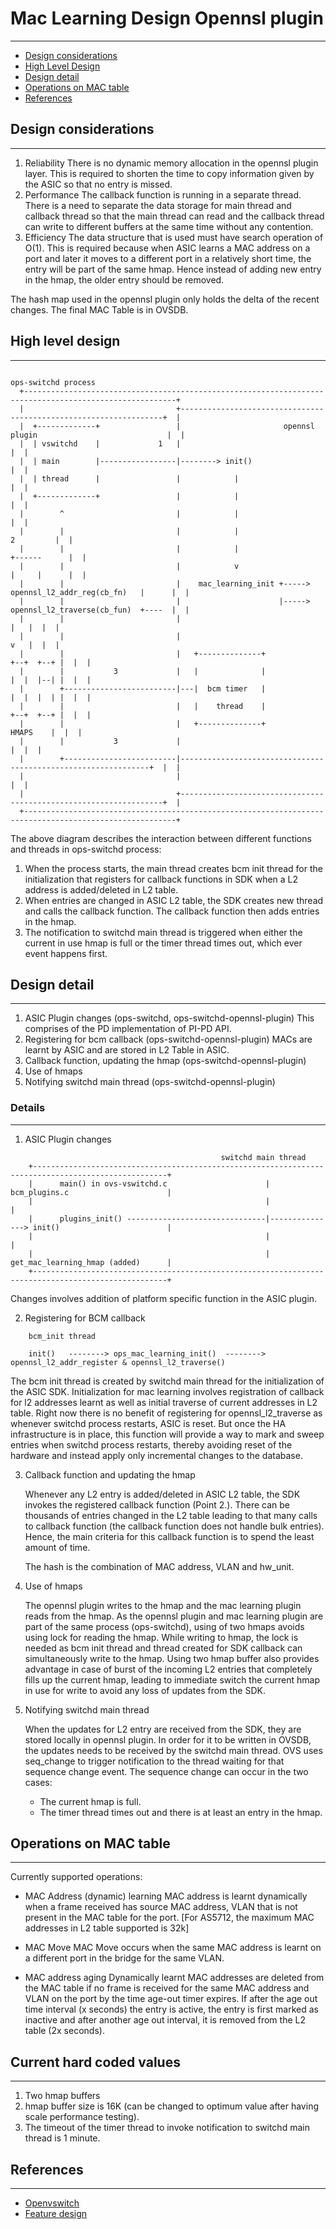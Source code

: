 # Mac Learning Design Opennsl plugin
------------------------------------

- [Design considerations](#design-considerations)
- [High Level Design](#high-level-design)
- [Design detail](#design-detail)
- [Operations on MAC table](#operations-on-mac-table)
- [References](#references)


## Design considerations
------------------------

1. Reliability
   There is no dynamic memory allocation in the opennsl plugin layer. This is required to shorten the time to copy information given by the ASIC so that no entry is missed.
2. Performance
   The callback function is running in a separate thread. There is a need to separate the data storage for main thread and callback thread so that the main thread can read and the callback thread can write to different buffers at the same time without any contention.
3. Efficiency
   The data structure that is used must have search operation of O(1). This is required because when ASIC learns a MAC address on a port and later it moves to a different port in a relatively short time, the entry will be part of the same hmap. Hence instead of adding new entry in the hmap, the older entry should be removed.

The hash map used in the opennsl plugin only holds the delta of the recent changes. The final MAC Table is in OVSDB.


## High level design
--------------------

```ditaa
                                                                                       ops-switchd process
  +--------------------------------------------------------------------------------------------------------+
  |                                  +------------------------------------------------------------------+  |
  |  +-------------+                 |                       opennsl plugin                             |  |
  |  | vswitchd    |             1   |                                                                  |  |
  |  | main        |-----------------|--------> init()                                                  |  |
  |  | thread      |                 |            |                                                     |  |
  |  +-------------+                 |            |                                                     |  |
  |        ^                         |            |                                                     |  |
  |        |                         |            |                                           2         |  |
  |        |                         |            |                                        +------      |  |
  |        |                         |            v                                        |     |      |  |
  |        |                         |    mac_learning_init +-----> opennsl_l2_addr_reg(cb_fn)   |      |  |
  |        |                         |                      |-----> opennsl_l2_traverse(cb_fun)  +----  |  |
  |        |                         |                                                           |   |  |  |
  |        |                         |                                                           v   |  |  |
  |        |                         |   +--------------+                                 +--+  +--+ |  |  |
  |        |           3             |   |              |                                 |  |  |--| |  |  |
  |        +-------------------------|---|  bcm timer   |                                 |  |  |  | |  |  |
  |        |                         |   |    thread    |                                 +--+  +--+ |  |  |
  |        |                         |   +--------------+                                   HMAPS    |  |  |
  |        |           3             |                                                               |  |  |
  |        +-------------------------|---------------------------------------------------------------+  |  |
  |                                  |                                                                  |  |
  |                                  +------------------------------------------------------------------+  |
  +--------------------------------------------------------------------------------------------------------+

```

The above diagram describes the interaction between different functions and threads in ops-switchd process:
1. When the process starts, the main thread creates bcm init thread for the initialization that registers for callback functions in SDK when a L2 address is added/deleted in L2 table.
2. When entries are changed in ASIC L2 table, the SDK creates new thread and calls the callback function. The callback function then adds entries in the hmap.
3. The notification to switchd main thread is triggered when either the current in use hmap is full or the timer thread times out, which ever event happens first.


## Design detail
----------------

1. ASIC Plugin changes (ops-switchd, ops-switchd-opennsl-plugin)
   This comprises of the PD implementation of PI-PD API.
2. Registering for bcm callback (ops-switchd-opennsl-plugin)
   MACs are learnt by ASIC and are stored in L2 Table in ASIC.
3. Callback function, updating the hmap (ops-switchd-opennsl-plugin)
4. Use of hmaps
5. Notifying switchd main thread (ops-switchd-opennsl-plugin)

### Details
-----------

1. ASIC Plugin changes
```ditaa
                                               switchd main thread
    +----------------------------------------------------------------------------------------------------+
    |      main() in ovs-vswitchd.c                      |            bcm_plugins.c                      |
    |                                                    |                                               |
    |      plugins_init() -------------------------------|---------------> init()                        |
    |                                                    |                                               |
    |                                                    |            get_mac_learning_hmap (added)      |
    +----------------------------------------------------------------------------------------------------+
```
  Changes involves addition of platform specific function in the ASIC plugin.

2. Registering for BCM callback
```ditaa
    bcm_init thread

    init()   --------> ops_mac_learning_init()  --------> opennsl_l2_addr_register & opennsl_l2_traverse()
```

   The bcm init thread is created by switchd main thread for the initialization of the ASIC SDK. Initialization for mac learning involves registration of callback for l2 addresses learnt as well as initial traverse of current addresses in L2 table. Right now there is no benefit of registering for opennsl_l2_traverse as whenever switchd process restarts, ASIC is reset. But once the HA infrastructure is in place, this function will provide a way to mark and sweep entries when switchd process restarts, thereby avoiding reset of the hardware and instead apply only incremental changes to the database.

3. Callback function and updating the hmap

   Whenever any L2 entry is added/deleted in ASIC L2 table, the SDK invokes the registered callback function (Point 2.). There can be thousands of entries changed in the L2 table leading to that many calls to callback function (the callback function does not handle bulk entries). Hence, the main criteria for this callback function is to spend the least amount of time.

   The hash is the combination of MAC address, VLAN and hw_unit.

4. Use of hmaps

   The opennsl plugin writes to the hmap and the mac learning plugin reads from the hmap. As the opennsl plugin and mac learning plugin are part of the same process (ops-switchd), using of two hmaps avoids using lock for reading the hmap. While writing to hmap, the lock is needed as bcm init thread and thread created for SDK callback can simultaneously write to the hmap. Using two hmap buffer also provides advantage in case of burst of the incoming L2 entries that completely fills up the current hmap, leading to immediate switch the current hmap in use for write to avoid any loss of updates from the SDK.

5. Notifying switchd main thread

   When the updates for L2 entry are received from the SDK, they are stored locally in opennsl plugin. In order for it to be written in OVSDB, the updates needs to be received by the switchd main thread. OVS uses seq_change to trigger notification to the thread waiting for that sequence change event.
   The sequence change can occur in the two cases:
   - The current hmap is full.
   - The timer thread times out and there is at least an entry in the hmap.


## Operations on MAC table
--------------------------

Currently supported operations:

- MAC Address (dynamic) learning
   MAC address is learnt dynamically when a frame received has source MAC address, VLAN that is not present in the MAC table for the port.
   [For AS5712, the maximum MAC addresses in L2 table supported is 32k]

- MAC Move
   MAC Move occurs when the same MAC address is learnt on a different port in the bridge for the same VLAN.

- MAC address aging
   Dynamically learnt MAC addresses are deleted from the MAC table if no frame is received for the same MAC address and VLAN on the port by the time age-out timer expires.
   If after the age out time interval (x seconds) the entry is active, the entry is first marked as inactive and after another age out interval, it is removed from the L2 table (2x seconds).

## Current hard coded values
----------------------------

1. Two hmap buffers
2. hmap buffer size is 16K (can be changed to optimum value after having scale performance testing).
3. The timeout of the timer thread to invoke notification to switchd main thread is 1 minute.

## References
-------------

* [Openvswitch](http://openvswitch.org/)
* [Feature design](/documents/dev/ops/docs/mac_learning_feature_design)
